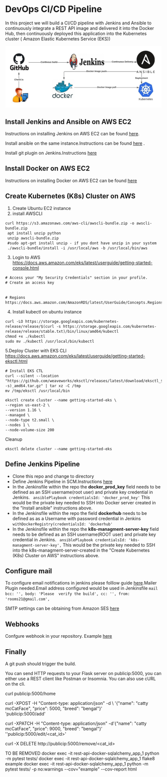 # DevOps CI/CD Pipeline
In this project we will build a CI/CD pipeline with Jenkins and Ansible to continuously integrate a REST API image and delivered it into the Docker Hub, then continuously deployed this application into the Kubernetes cluster ( Amazon Elastic Kubernetes Service (EKS))

![alt text](Devopspipeline.jpeg)

##  Install Jenkins and Ansible on AWS EC2
Instructions on installing Jenkins on AWS EC2 can be found [here](https://github.com/yankils/Simple-DevOps-Project/blob/master/Jenkins/Jenkins_Installation.MD#install-jenkins-on-aws-ec2). 

Install ansible on the same instance.Instructions can be found [here](https://github.com/yankils/Simple-DevOps-Project/blob/master/Ansible/Ansible_installation.MD) .

Install git plugin on Jenkins.Instructions [here](https://github.com/yankils/Simple-DevOps-Project/blob/master/Jenkins/Git_plugin_install.MD)

## Install Docker on AWS EC2
Instructions on installing Docker on AWS EC2 can be found [here](https://github.com/yankils/Simple-DevOps-Project/blob/master/Docker/Docker_Installation_Steps.MD)


## Create Kubernetes (K8s) Cluster on AWS

1. Create Ubuntu EC2 instance
2. install AWSCLI 
```
curl https://s3.amazonaws.com/aws-cli/awscli-bundle.zip -o awscli-bundle.zip
 apt install unzip python
 unzip awscli-bundle.zip
 #sudo apt-get install unzip - if you dont have unzip in your system
 ./awscli-bundle/install -i /usr/local/aws -b /usr/local/bin/aws
```
3. Login to AWS
https://docs.aws.amazon.com/eks/latest/userguide/getting-started-console.html

``` 
# Access your "My Security Credentials" section in your profile. 
# Create an access key


# Regions
https://docs.aws.amazon.com/AmazonRDS/latest/UserGuide/Concepts.RegionsAndAvailabilityZones.html

```
4. Install kubectl on ubuntu instance
  ```
curl -LO https://storage.googleapis.com/kubernetes-release/release/$(curl -s https://storage.googleapis.com/kubernetes-release/release/stable.txt)/bin/linux/amd64/kubectl
 chmod +x ./kubectl
 sudo mv ./kubectl /usr/local/bin/kubectl
  ```
5.Deploy Cluster with EKS CLI  https://docs.aws.amazon.com/eks/latest/userguide/getting-started-eksctl.html

 ```
 # Install EKS CTL
curl --silent --location "https://github.com/weaveworks/eksctl/releases/latest/download/eksctl_$(uname -s)_amd64.tar.gz" | tar xz -C /tmp
mv /tmp/eksctl /usr/local/bin

```

```
eksctl create cluster --name getting-started-eks \
--region us-east-2 \
--version 1.16 \
--managed \
--node-type t2.small \
--nodes 1 \
--node-volume-size 200 
```

Cleanup
```
eksctl delete cluster --name getting-started-eks
```
## Define Jenkins Pipeline
- Clone this repo and change to directory
- Define Jenkins Pipeline in SCM.Instructions [here](https://www.jenkins.io/doc/book/pipeline/getting-started/#through-the-classic-ui)
- In the Jenkinsfile within the repo the **docker_prod_key** field needs to be defined as an SSH username(root user) and private key credential in Jenkins.
	` ansiblePlaybook credentialsId: 'docker_prod_key'` This would be the private key needed to SSH into  Docker server created in the "Install ansible" instructions above.
- In the Jenkinsfile within the repo the field **dockerhub** needs to be defined as as a Username with password credential in Jenkins `withDockerRegistry(credentialsId: 'dockerhub'` 
- In the Jenkinsfile within the repo the **k8s-managment-server-key** field needs to be defined as an SSH username(ROOT user) and private key credential in Jenkins.
	` ansiblePlaybook credentialsId: 'k8s-managment-server-key',` This would be the private key needed to SSH into the k8s-managment-server-created in the "Create Kubernetes (K8s) Cluster on AWS" instructions above.

## Configure mail
To configure email notifications in jenkins please folllow guide [here](https://plugins.jenkins.io/mailer/).Mailer Plugin needed.Email address configured would be used in Jenkinsfile 	`mail bcc: '', body: 'Please  verify the build', cc: '', from: 'rooms21@gmail.com',`

SMTP settings can be obtaining from Amazon SES [here](https://aws.amazon.com/ses/)

## Webhooks
Confgure webhook in your repository. Example [here](https://docs.github.com/en/developers/webhooks-and-events/creating-webhooks)


## Finally
A git push should trigger the build.


You can send HTTP requests to your Flask server on publicip:5000, you can either use a REST client like Postman or Insomnia. You can also use cURL on the cli.

 
curl publicip:5000/home

curl -XPOST -H "Content-type: application/json" -d \ '{"name": "catty mcCatFace", "price": 5000, "breed": "bengal"}' \
'publicip:5000/add'

curl -XPATCH -H "Content-type: application/json" -d'{"name": "catty mcCatFace", "price": 9000, "breed": "bengal"}' ''publicip:5000/edit/<cat_id>'

curl -X DELETE http://publicip:5000/remove/<cat_id>

TO BE REMOVED
docker exec -it rest-api-docker-sqlalchemy_app_1 python -m pytest tests/
docker exec -it rest-api-docker-sqlalchemy_app_1 flake8 example
docker exec -it rest-api-docker-sqlalchemy_app_1 python -m pytest tests/ -p no:warnings --cov="example" --cov-report html
